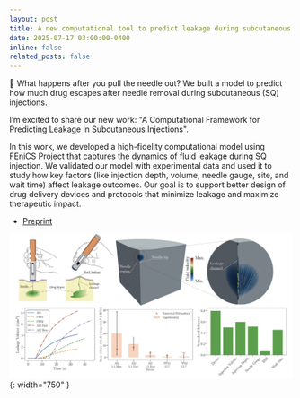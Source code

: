 ```yaml
---
layout: post
title: A new computational tool to predict leakage during subcutaneous injections
date: 2025-07-17 03:00:00-0400
inline: false
related_posts: false
---
```


💉 What happens after you pull the needle out?
We built a model to predict how much drug escapes after needle removal during subcutaneous (SQ) injections. 

I’m excited to share our new work: "A Computational Framework for Predicting Leakage in Subcutaneous Injections".

In this work, we developed a high-fidelity computational model using FEniCS Project that captures the dynamics of fluid leakage during SQ injection. We validated our model with experimental data and used it to study how key factors (like injection depth, volume, needle gauge, site, and wait time) affect leakage outcomes.
Our goal is to support better design of drug delivery devices and protocols that minimize leakage and maximize therapeutic impact.

- [Preprint](https://papers.ssrn.com/sol3/papers.cfm?abstract_id=5353991)
 
![Leakage](/assets/img/Leakage.jpg){: width="750" }
